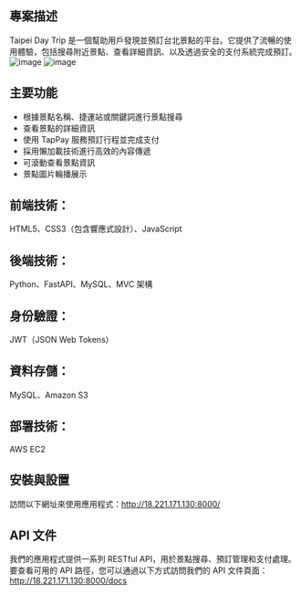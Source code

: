 ## 專案描述
Taipei Day Trip 是一個幫助用戶發現並預訂台北景點的平台。它提供了流暢的使用體驗，包括搜尋附近景點、查看詳細資訊、以及透過安全的支付系統完成預訂。
![image](https://github.com/user-attachments/assets/6133cd56-2d6c-4ef2-b794-a8c4a2144524)
![image](https://github.com/user-attachments/assets/28fdc29b-3f06-4181-8f25-b6a3606999af)

## 主要功能

- 根據景點名稱、捷運站或關鍵詞進行景點搜尋
- 查看景點的詳細資訊
- 使用 TapPay 服務預訂行程並完成支付
- 採用懶加載技術進行高效的內容傳遞
- 可滾動查看景點資訊
- 景點圖片輪播展示


## 前端技術：
HTML5、CSS3（包含響應式設計）、JavaScript

## 後端技術：
Python、FastAPI、MySQL、MVC 架構

## 身份驗證：
JWT（JSON Web Tokens）

## 資料存儲：
MySQL、Amazon S3


##  部署技術：
AWS EC2


## 安裝與設置
訪問以下網址來使用應用程式：http://18.221.171.130:8000/

## API 文件
我們的應用程式提供一系列 RESTful API，用於景點搜尋、預訂管理和支付處理。要查看可用的 API 路徑，您可以通過以下方式訪問我們的 API 文件頁面： http://18.221.171.130:8000/docs
